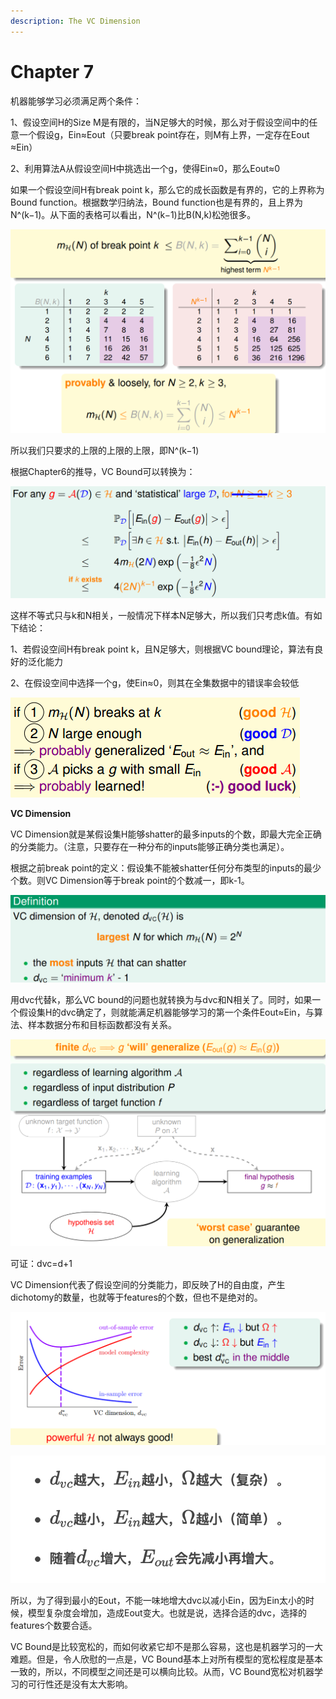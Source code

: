 ```yaml
---
description: The VC Dimension
---
```


# Chapter 7

机器能够学习必须满足两个条件：

1、假设空间H的Size M是有限的，当N足够大的时候，那么对于假设空间中的任意一个假设g，Ein≈Eout（只要break point存在，则M有上界，一定存在Eout​≈Ein​）

2、利用算法A从假设空间H中挑选出一个g，使得Ein≈0，那么Eout≈0

如果一个假设空间H有break point k，那么它的成长函数是有界的，它的上界称为Bound function。根据数学归纳法，Bound function也是有界的，且上界为N^\(k−1\)。从下面的表格可以看出，N^\(k−1\)比B\(N,k\)松弛很多。

![](.gitbook/assets/image.png)

所以我们只要求的上限的上限的上限，即N^\(k−1\)

根据Chapter6的推导，VC Bound可以转换为：

![](.gitbook/assets/image%20%2810%29.png)

这样不等式只与k和N相关，一般情况下样本N足够大，所以我们只考虑k值。有如下结论：

1、若假设空间H有break point k，且N足够大，则根据VC bound理论，算法有良好的泛化能力

2、在假设空间中选择一个g，使Ein​≈0，则其在全集数据中的错误率会较低

![](.gitbook/assets/image%20%283%29.png)

**VC Dimension**

VC Dimension就是某假设集H能够shatter的最多inputs的个数，即最大完全正确的分类能力。（注意，只要存在一种分布的inputs能够正确分类也满足）。

根据之前break point的定义：假设集不能被shatter任何分布类型的inputs的最少个数。则VC Dimension等于break point的个数减一，即k-1。

![](.gitbook/assets/image%20%282%29.png)

用dvc代替k，那么VC bound的问题也就转换为与dvc和N相关了。同时，如果一个假设集H的dvc​确定了，则就能满足机器能够学习的第一个条件Eout≈Ein，与算法、样本数据分布和目标函数都没有关系。

![](.gitbook/assets/image%20%286%29.png)

可证：dvc=d+1

VC Dimension代表了假设空间的分类能力，即反映了H的自由度，产生dichotomy的数量，也就等于features的个数，但也不是绝对的。

![](.gitbook/assets/5b56967869fe3.png)

 

![](.gitbook/assets/screen-shot-2018-12-09-at-19.06.27.png)

所以，为了得到最小的Eout，不能一味地增大dvc以减小Ein，因为Ein太小的时候，模型复杂度会增加，造成Eout变大。也就是说，选择合适的dvc​，选择的features个数要合适。

VC Bound是比较宽松的，而如何收紧它却不是那么容易，这也是机器学习的一大难题。但是，令人欣慰的一点是，VC Bound基本上对所有模型的宽松程度是基本一致的，所以，不同模型之间还是可以横向比较。从而，VC Bound宽松对机器学习的可行性还是没有太大影响。

